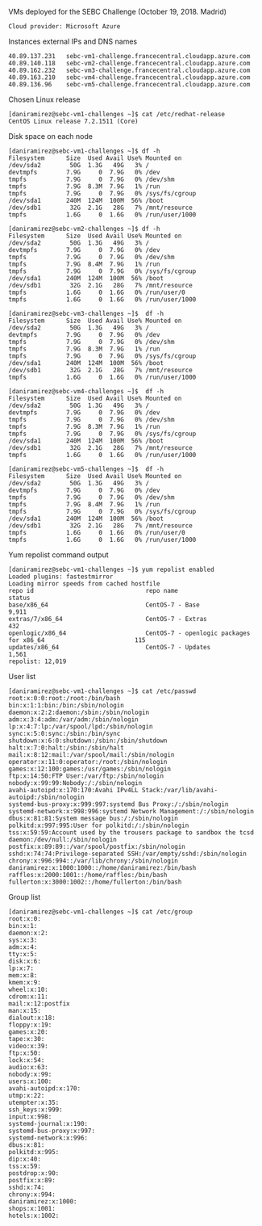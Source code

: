 VMs deployed for the SEBC Challenge (October 19, 2018. Madrid)

	Cloud provider: Microsoft Azure

Instances external IPs and DNS names

	40.89.137.231	sebc-vm1-challenge.francecentral.cloudapp.azure.com
	40.89.140.118	sebc-vm2-challenge.francecentral.cloudapp.azure.com
	40.89.162.232	sebc-vm3-challenge.francecentral.cloudapp.azure.com
	40.89.163.210	sebc-vm4-challenge.francecentral.cloudapp.azure.com
	40.89.136.96	sebc-vm5-challenge.francecentral.cloudapp.azure.com

Chosen Linux release

	[daniramirez@sebc-vm1-challenges ~]$ cat /etc/redhat-release
	CentOS Linux release 7.2.1511 (Core)

Disk space on each node

	[daniramirez@sebc-vm1-challenges ~]$ df -h
	Filesystem      Size  Used Avail Use% Mounted on
	/dev/sda2        50G  1.3G   49G   3% /
	devtmpfs        7.9G     0  7.9G   0% /dev
	tmpfs           7.9G     0  7.9G   0% /dev/shm
	tmpfs           7.9G  8.3M  7.9G   1% /run
	tmpfs           7.9G     0  7.9G   0% /sys/fs/cgroup
	/dev/sda1       240M  124M  100M  56% /boot
	/dev/sdb1        32G  2.1G   28G   7% /mnt/resource
	tmpfs           1.6G     0  1.6G   0% /run/user/1000

	[daniramirez@sebc-vm2-challenges ~]$ df -h
	Filesystem      Size  Used Avail Use% Mounted on
	/dev/sda2        50G  1.3G   49G   3% /
	devtmpfs        7.9G     0  7.9G   0% /dev
	tmpfs           7.9G     0  7.9G   0% /dev/shm
	tmpfs           7.9G  8.4M  7.9G   1% /run
	tmpfs           7.9G     0  7.9G   0% /sys/fs/cgroup
	/dev/sda1       240M  124M  100M  56% /boot
	/dev/sdb1        32G  2.1G   28G   7% /mnt/resource
	tmpfs           1.6G     0  1.6G   0% /run/user/0
	tmpfs           1.6G     0  1.6G   0% /run/user/1000

	[daniramirez@sebc-vm3-challenges ~]$  df -h
	Filesystem      Size  Used Avail Use% Mounted on
	/dev/sda2        50G  1.3G   49G   3% /
	devtmpfs        7.9G     0  7.9G   0% /dev
	tmpfs           7.9G     0  7.9G   0% /dev/shm
	tmpfs           7.9G  8.3M  7.9G   1% /run
	tmpfs           7.9G     0  7.9G   0% /sys/fs/cgroup
	/dev/sda1       240M  124M  100M  56% /boot
	/dev/sdb1        32G  2.1G   28G   7% /mnt/resource
	tmpfs           1.6G     0  1.6G   0% /run/user/1000

	[daniramirez@sebc-vm4-challenges ~]$  df -h
	Filesystem      Size  Used Avail Use% Mounted on
	/dev/sda2        50G  1.3G   49G   3% /
	devtmpfs        7.9G     0  7.9G   0% /dev
	tmpfs           7.9G     0  7.9G   0% /dev/shm
	tmpfs           7.9G  8.3M  7.9G   1% /run
	tmpfs           7.9G     0  7.9G   0% /sys/fs/cgroup
	/dev/sda1       240M  124M  100M  56% /boot
	/dev/sdb1        32G  2.1G   28G   7% /mnt/resource
	tmpfs           1.6G     0  1.6G   0% /run/user/1000

	[daniramirez@sebc-vm5-challenges ~]$  df -h
	Filesystem      Size  Used Avail Use% Mounted on
	/dev/sda2        50G  1.3G   49G   3% /
	devtmpfs        7.9G     0  7.9G   0% /dev
	tmpfs           7.9G     0  7.9G   0% /dev/shm
	tmpfs           7.9G  8.4M  7.9G   1% /run
	tmpfs           7.9G     0  7.9G   0% /sys/fs/cgroup
	/dev/sda1       240M  124M  100M  56% /boot
	/dev/sdb1        32G  2.1G   28G   7% /mnt/resource
	tmpfs           1.6G     0  1.6G   0% /run/user/0
	tmpfs           1.6G     0  1.6G   0% /run/user/1000

Yum repolist command output

	[daniramirez@sebc-vm1-challenges ~]$ yum repolist enabled
	Loaded plugins: fastestmirror
	Loading mirror speeds from cached hostfile
	repo id                               repo name                                                      status
	base/x86_64                           CentOS-7 - Base                                                9,911
	extras/7/x86_64                       CentOS-7 - Extras                                                432
	openlogic/x86_64                      CentOS-7 - openlogic packages for x86_64                         115
	updates/x86_64                        CentOS-7 - Updates                                             1,561
	repolist: 12,019

User list

	[daniramirez@sebc-vm1-challenges ~]$ cat /etc/passwd
	root:x:0:0:root:/root:/bin/bash
	bin:x:1:1:bin:/bin:/sbin/nologin
	daemon:x:2:2:daemon:/sbin:/sbin/nologin
	adm:x:3:4:adm:/var/adm:/sbin/nologin
	lp:x:4:7:lp:/var/spool/lpd:/sbin/nologin
	sync:x:5:0:sync:/sbin:/bin/sync
	shutdown:x:6:0:shutdown:/sbin:/sbin/shutdown
	halt:x:7:0:halt:/sbin:/sbin/halt
	mail:x:8:12:mail:/var/spool/mail:/sbin/nologin
	operator:x:11:0:operator:/root:/sbin/nologin
	games:x:12:100:games:/usr/games:/sbin/nologin
	ftp:x:14:50:FTP User:/var/ftp:/sbin/nologin
	nobody:x:99:99:Nobody:/:/sbin/nologin
	avahi-autoipd:x:170:170:Avahi IPv4LL Stack:/var/lib/avahi-autoipd:/sbin/nologin
	systemd-bus-proxy:x:999:997:systemd Bus Proxy:/:/sbin/nologin
	systemd-network:x:998:996:systemd Network Management:/:/sbin/nologin
	dbus:x:81:81:System message bus:/:/sbin/nologin
	polkitd:x:997:995:User for polkitd:/:/sbin/nologin
	tss:x:59:59:Account used by the trousers package to sandbox the tcsd daemon:/dev/null:/sbin/nologin
	postfix:x:89:89::/var/spool/postfix:/sbin/nologin
	sshd:x:74:74:Privilege-separated SSH:/var/empty/sshd:/sbin/nologin
	chrony:x:996:994::/var/lib/chrony:/sbin/nologin
	daniramirez:x:1000:1000::/home/daniramirez:/bin/bash
	raffles:x:2000:1001::/home/raffles:/bin/bash
	fullerton:x:3000:1002::/home/fullerton:/bin/bash

Group list

	[daniramirez@sebc-vm1-challenges ~]$ cat /etc/group
	root:x:0:
	bin:x:1:
	daemon:x:2:
	sys:x:3:
	adm:x:4:
	tty:x:5:
	disk:x:6:
	lp:x:7:
	mem:x:8:
	kmem:x:9:
	wheel:x:10:
	cdrom:x:11:
	mail:x:12:postfix
	man:x:15:
	dialout:x:18:
	floppy:x:19:
	games:x:20:
	tape:x:30:
	video:x:39:
	ftp:x:50:
	lock:x:54:
	audio:x:63:
	nobody:x:99:
	users:x:100:
	avahi-autoipd:x:170:
	utmp:x:22:
	utempter:x:35:
	ssh_keys:x:999:
	input:x:998:
	systemd-journal:x:190:
	systemd-bus-proxy:x:997:
	systemd-network:x:996:
	dbus:x:81:
	polkitd:x:995:
	dip:x:40:
	tss:x:59:
	postdrop:x:90:
	postfix:x:89:
	sshd:x:74:
	chrony:x:994:
	daniramirez:x:1000:
	shops:x:1001:
	hotels:x:1002:
